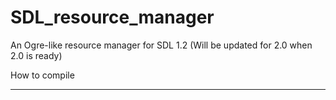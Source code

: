 SDL_resource_manager
====================

An Ogre-like resource manager for SDL 1.2  (Will be updated for 2.0 when 2.0 is ready)

How to compile
______________

